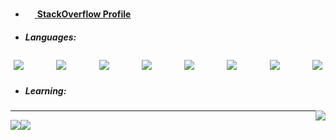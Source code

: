 - <a target="_blank" href="https://pt.stackoverflow.com/users/70554/13dev"><img src="https://upload.wikimedia.org/wikipedia/commons/thumb/e/ef/Stack_Overflow_icon.svg/768px-Stack_Overflow_icon.svg.png" width="15"/> **StackOverflow Profile**</a>

- <h5>Languages:</h5>
<div style="display: flex; justify-content:space-between">
  <img src="https://img.shields.io/badge/C++-%20?style=flat-square&logo=c%2B%2B&logoColor=white&color=00549e" style="margin:5px;"/>
  <img src="https://img.shields.io/badge/HTML-%20?style=flat-square&logo=html5&logoColor=white&color=e54c21" style="margin:5px;"/>
  <img src="https://img.shields.io/badge/PHP-%20?style=flat-square&logo=php&logoColor=white&color=4d588e" style="margin:5px;"/>
  <img src="https://img.shields.io/badge/CSS3-%20?style=flat-square&logo=css3&logoColor=white&color=0160a5" style="margin:5px;"/>
  <img src="https://img.shields.io/badge/JAVA-%20?style=flat-square&logo=java&logoColor=white&color=ed292c" style="margin:5px;"/>
  <img src="https://img.shields.io/badge/SASS-%20?style=flat-square&logo=sass&logoColor=white&color=CC6699" style="margin:5px;"/>
  <img src="https://img.shields.io/badge/JAVASCRIPT-%20?style=flat-square&logo=javascript&logoColor=white&color=cfb430" style="margin:5px;"/>
  <img src="https://img.shields.io/badge/JAVASCRIPT-%20?style=flat-square&logo=javascript&logoColor=white&color=cfb430" style="margin:5px;"/>
</div>


- <h5>Learning:</h5>
<div style="display:block">
 <img style="float:right" src="https://img.shields.io/badge/RUST-%20?style=flat-square&logo=rust&logoColor=white&color=9f2802" />
</div>

---
<div align="center">

  <div style="display: flex; align-items: flex-start;">
    <img src="https://github-readme-stats.vercel.app/api?username=13dev&show_icons=true&include_all_commits=true&line_height=20&hide_border=true&theme=graywhite"/>
    <img src="https://github-readme-stats.vercel.app/api/top-langs/?username=13dev&layout=compact&theme=graywhite&hide_border=true" />
  </div>
</div>
